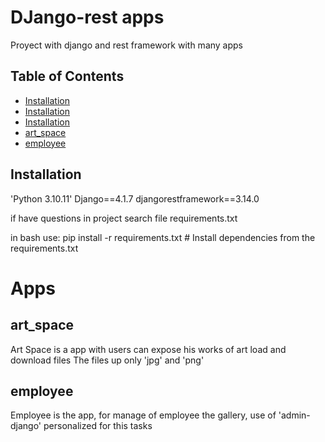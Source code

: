 #  DJango-rest apps 
Proyect with django and rest framework
with many apps 

## Table of Contents

- [Installation](#installation)
- [Installation](#installation)
- [Installation](#installation)
- [art_space](#art_space)
- [employee](#employee)


## Installation
'Python 3.10.11'
Django==4.1.7
djangorestframework==3.14.0

if have questions in project search
file requirements.txt 

in bash use:
pip install -r requirements.txt  # Install dependencies from the requirements.txt

# Apps 

## art_space
Art Space is a app with users can expose his works of art 
load and download files 
The files up only 'jpg' and 'png'

## employee 
Employee is the app, for manage of employee the gallery, use of 'admin-django' personalized
for this tasks 



  
